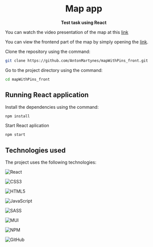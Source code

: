 <!-- Title -->
<h1 align="center">
   Map app
</h1>

<!-- Header -->

<p align="center">
  <b>Test task using React</b>
  <br />
</p>

<!-- Body -->
You can watch the video presentation of the map at this [link](https://www.loom.com/share/20df7dbfce1c415bb624fbfc2ed89d07)

You can view the frontend part of the map by simply opening the [link](https://antonmartynes.github.io/mapWithPins_front/).
<br/>

Clone the repository using the command:
```sh
git clone https://github.com/AntonMartynes/mapWithPins_front.git
```

Go to the project directory using the command:
```sh
cd mapWithPins_front
```
## Running  React application

Install the dependencies using the command: 
```sh
npm install
```
Start React aplication
```sh
npm start
```
## Technologies used
The project uses the following technologies: 

  ![React](https://img.shields.io/badge/react-%2320232a.svg?style=for-the-badge&logo=react&logoColor=%2361DAFB)
  
  ![CSS3](https://img.shields.io/badge/css3-%231572B6.svg?style=for-the-badge&logo=css3&logoColor=white)
  
  ![HTML5](https://img.shields.io/badge/html5-%23E34F26.svg?style=for-the-badge&logo=html5&logoColor=white)
  
  ![JavaScript](https://img.shields.io/badge/javascript-%23323330.svg?style=for-the-badge&logo=javascript&logoColor=%23F7DF1E)
  
  ![SASS](https://img.shields.io/badge/SASS-hotpink.svg?style=for-the-badge&logo=SASS&logoColor=white)
  
  ![MUI](https://img.shields.io/badge/MUI-%230081CB.svg?style=for-the-badge&logo=mui&logoColor=white)
  
  ![NPM](https://img.shields.io/badge/NPM-%23CB3837.svg?style=for-the-badge&logo=npm&logoColor=white)
  
  ![GitHub](https://img.shields.io/badge/github-%23121011.svg?style=for-the-badge&logo=github&logoColor=white)
  
